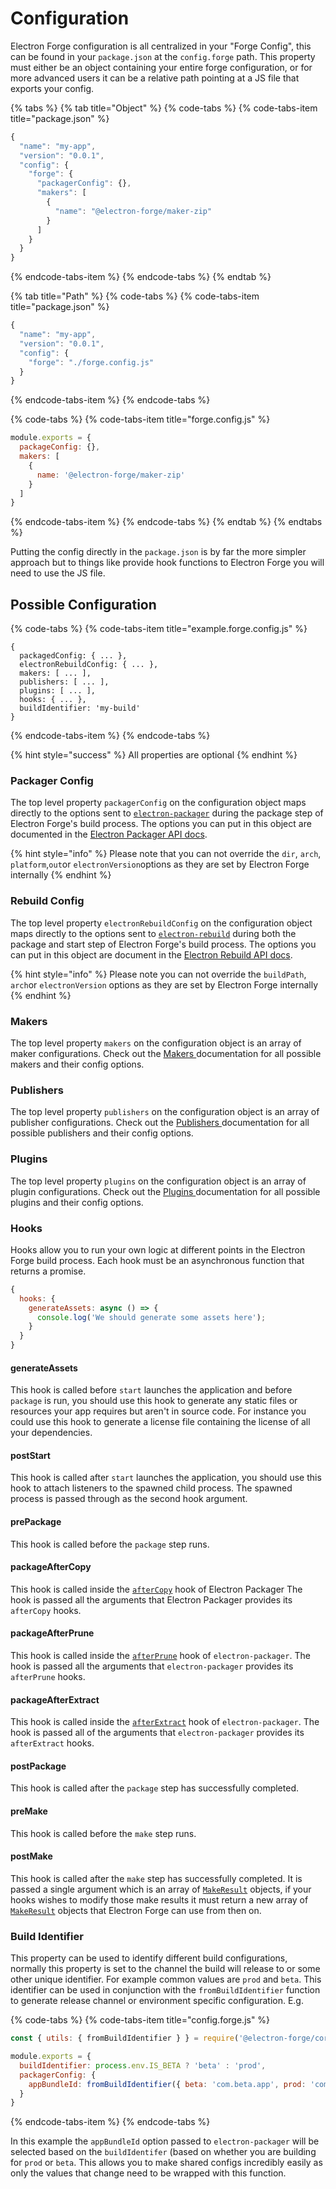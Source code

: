 # Configuration

Electron Forge configuration is all centralized in your "Forge Config", this can be found in your `package.json` at the `config.forge` path.  This property must either be an object containing your entire forge configuration, or for more advanced users it can be a relative path pointing at a JS file that exports your config.

{% tabs %}
{% tab title="Object" %}
{% code-tabs %}
{% code-tabs-item title="package.json" %}
```javascript
{
  "name": "my-app",
  "version": "0.0.1",
  "config": {
    "forge": {
      "packagerConfig": {},
      "makers": [
        {
          "name": "@electron-forge/maker-zip"
        }
      ]
    }
  }
}
```
{% endcode-tabs-item %}
{% endcode-tabs %}
{% endtab %}

{% tab title="Path" %}
{% code-tabs %}
{% code-tabs-item title="package.json" %}
```javascript
{
  "name": "my-app",
  "version": "0.0.1",
  "config": {
    "forge": "./forge.config.js"
  }
}
```
{% endcode-tabs-item %}
{% endcode-tabs %}

{% code-tabs %}
{% code-tabs-item title="forge.config.js" %}
```javascript
module.exports = {
  packageConfig: {},
  makers: [
    {
      name: '@electron-forge/maker-zip'
    }
  ]
}
```
{% endcode-tabs-item %}
{% endcode-tabs %}
{% endtab %}
{% endtabs %}

Putting the config directly in the `package.json` is by far the more simpler approach but to things like provide hook functions to Electron Forge you will need to use the JS file.

## Possible Configuration

{% code-tabs %}
{% code-tabs-item title="example.forge.config.js" %}
```text
{
  packagedConfig: { ... },
  electronRebuildConfig: { ... },
  makers: [ ... ],
  publishers: [ ... ],
  plugins: [ ... ],
  hooks: { ... },
  buildIdentifier: 'my-build'
}
```
{% endcode-tabs-item %}
{% endcode-tabs %}

{% hint style="success" %}
 All properties are optional
{% endhint %}

### Packager Config

The top level property `packagerConfig` on the configuration object maps directly to the options sent to [`electron-packager`](https://github.com/electron-userland/electron-packager) during the package step of Electron Forge's build process.  The options you can put in this object are documented in the [Electron Packager API docs](https://github.com/electron-userland/electron-packager/blob/master/docs/api.md).

{% hint style="info" %}
Please note that you can not override the `dir`, `arch`, `platform`,`out`or `electronVersion`options as they are set by Electron Forge internally
{% endhint %}

### Rebuild Config

The top level property `electronRebuildConfig` on the configuration object maps directly to the options sent to [`electron-rebuild`](https://github.com/electron/electron-rebuild) during both the package and start step of Electron Forge's build process.  The options you can put in this object are document in the [Electron Rebuild API docs](https://github.com/electron/electron-rebuild#how-can-i-integrate-this-into-grunt--gulp--whatever).

{% hint style="info" %}
Please note you can not override the `buildPath`, `arch`or `electronVersion` options as they are set by Electron Forge internally
{% endhint %}

### Makers

The top level property `makers` on the configuration object is an array of maker configurations.  Check out the [Makers ](makers/)documentation for all possible makers and their config options.

### Publishers

The top level property `publishers` on the configuration object is an array of publisher configurations.  Check out the [Publishers ](publishers/)documentation for all possible publishers and their config options.

### Plugins

The top level property `plugins` on the configuration object is an array of plugin configurations.  Check out the [Plugins ](plugins/)documentation for all possible plugins and their config options.

### Hooks

Hooks allow you to run your own logic at different points in the Electron Forge build process.  Each hook must be an asynchronous function that returns a promise.

```javascript
{
  hooks: {
    generateAssets: async () => {
      console.log('We should generate some assets here');
    }
  }
}
```

#### generateAssets

This hook is called before `start` launches the application and before `package` is run, you should use this hook to generate any static files or resources your app requires but aren't in source code.  For instance you could use this hook to generate a license file containing the license of all your dependencies.

#### postStart

This hook is called after `start` launches the application, you should use this hook to attach listeners to the spawned child process.  The spawned process is passed through as the second hook argument.

#### prePackage

This hook is called before the `package` step runs.

#### packageAfterCopy

This hook is called inside the [`afterCopy`](https://github.com/electron-userland/electron-packager/blob/master/docs/api.md#aftercopy) hook of Electron Packager  The hook is passed all the arguments that Electron Packager provides its `afterCopy` hooks.

#### packageAfterPrune

This hook is called inside the [`afterPrune`](https://github.com/electron-userland/electron-packager/blob/master/docs/api.md#afterprune) hook of `electron-packager`.  The hook is passed all the arguments that `electron-packager` provides its `afterPrune` hooks.

#### packageAfterExtract

This hook is called inside the [`afterExtract`](https://github.com/electron-userland/electron-packager/blob/master/docs/api.md#afterextract) hook of `electron-packager`.  The hook is passed all of the arguments that `electron-packager` provides its `afterExtract` hooks.

#### postPackage

This hook is called after the `package` step has successfully completed.

#### preMake

This hook is called before the `make` step runs.

#### postMake

This hook is called after the `make` step has successfully completed.  It is passed a single argument which is an array of [`MakeResult`](http://localhost:5000/utils/types/interfaces/forgemakeresult.html) objects, if your hooks wishes to modify those make results it must return a new array of [`MakeResult`](http://localhost:5000/utils/types/interfaces/forgemakeresult.html) objects that Electron Forge can use from then on.

### Build Identifier

This property can be used to identify different build configurations, normally this property is set to the channel the build will release to or some other unique identifier.  For example common values are `prod` and `beta`.  This identifier can be used in conjunction with the `fromBuildIdentifier` function to generate release channel or environment specific configuration.  E.g.

{% code-tabs %}
{% code-tabs-item title="config.forge.js" %}
```javascript
const { utils: { fromBuildIdentifier } } = require('@electron-forge/core');

module.exports = {
  buildIdentifier: process.env.IS_BETA ? 'beta' : 'prod',
  packagerConfig: {
    appBundleId: fromBuildIdentifier({ beta: 'com.beta.app', prod: 'com.app' })
  }
}
```
{% endcode-tabs-item %}
{% endcode-tabs %}

In this example the `appBundleId` option passed to `electron-packager` will be selected based on the `buildIdentifer` \(based on whether you are building for `prod` or `beta`.  This allows you to make shared configs incredibly easily as only the values that change need to be wrapped with this function.

